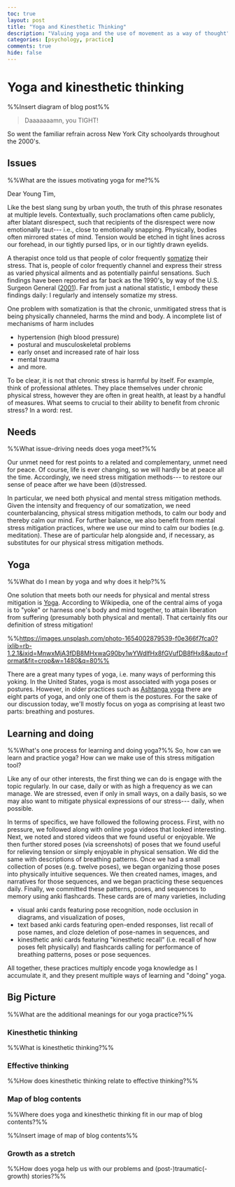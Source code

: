 ```yaml
---
toc: true
layout: post
title: "Yoga and Kinesthetic Thinking"
description: "Valuing yoga and the use of movement as a way of thought"
categories: [psychology, practice]
comments: true
hide: false
---
```


# Yoga and kinesthetic thinking

%%Insert diagram of blog post%%

> Daaaaaaamn, you TIGHT!

So went the familiar refrain across New York City schoolyards
throughout the 2000's.


## Issues
%%What are the issues motivating yoga for me?%%

Dear Young Tim,

Like the best slang sung by urban youth,
the truth of this phrase resonates at multiple levels.
Contextually, such proclamations often came publicly,
after blatant disrespect,
such that recipients of the disrespect were now emotionally taut---
i.e., close to emotionally snapping.
Physically, bodies often mirrored states of mind.
Tension would be etched in tight lines across our forehead,
in our tightly pursed lips, or in our tightly drawn eyelids.

A therapist once told us that people of color
frequently [somatize](https://en.wikipedia.org/wiki/Somatization) their stress.
That is, people of color frequently channel and express their stress
as varied physical ailments and as potentially painful sensations.
Such findings have been reported as far back as the 1990's,
by way of the U.S. Surgeon General ([2001](https://www.ncbi.nlm.nih.gov/books/NBK44243/pdf/Bookshelf_NBK44243.pdf)).
Far from just a national statistic,
I embody these findings daily:
I regularly and intensely somatize my stress.

One problem with somatization is that
the chronic, unmitigated stress that is being physically channeled,
harms the mind and body.
A incomplete list of mechanisms of harm includes

- hypertension (high blood pressure)
- postural and musculoskeletal problems
- early onset and increased rate of hair loss
- mental trauma
- and more.

To be clear, it is not that chronic stress is harmful by itself.
For example, think of professional athletes.
They place themselves under chronic physical stress,
however they are often in great health,
at least by a handful of measures.
What seems to crucial to their ability to benefit from chronic stress?
In a word: rest.


## Needs
%%What issue-driving needs does yoga meet?%%

Our unmet need for rest points to a related and complementary,
unmet need for peace.
Of course, life is ever changing,
so we will hardly be at peace all the time.
Accordingly, we need stress mitigation methods---
to restore our sense of peace after we have been (di)stressed.

In particular, we need both physical and mental stress mitigation methods.
Given the intensity and frequency of our somatization,
we need counterbalancing, physical stress mitigation methods,
to calm our body and thereby calm our mind.
For further balance, we also benefit from mental stress mitigation practices,
where we use our mind to calm our bodies (e.g. meditation).
These are of particular help alongside
and, if necessary, as substitutes for our physical stress mitigation methods.


## Yoga
%%What do I mean by yoga and why does it help?%%

One solution that meets both our needs
for physical and mental stress mitigation
is [Yoga](https://en.wikipedia.org/wiki/Yoga).
According to Wikipedia,
one of the central aims of yoga is to "yoke" or harness one's body and mind together,
to attain liberation from suffering (presumably both physical and mental).
That certainly fits our definition of stress mitigation!

%%https://images.unsplash.com/photo-1654002879539-f0e366f7fca0?ixlib=rb-1.2.1&ixid=MnwxMjA3fDB8MHxwaG90by1wYWdlfHx8fGVufDB8fHx8&auto=format&fit=crop&w=1480&q=80%%

There are a great many types of yoga,
i.e. many ways of performing this yoking.
In the United States,
yoga is most associated with yoga poses or postures.
However, in older practices such as [Ashtanga yoga](https://en.wikipedia.org/wiki/Ashtanga_(eight_limbs_of_yoga))
there are eight parts of yoga,
and only one of them is the postures.
For the sake of our discussion today,
we'll mostly focus on yoga as comprising at least two parts:
breathing and postures.


## Learning and doing
%%What's one process for learning and doing yoga?%%
So, how can we learn and practice yoga?
How can we make use of this stress mitigation tool?

Like any of our other interests,
the first thing we can do is engage with the topic regularly.
In our case, daily or with as high a frequency as we can manage.
We are stressed, even if only in small ways, on a daily basis,
so we may also want to mitigate physical expressions of our stress---
daily, when possible.

In terms of specifics, we have followed the following process.
First, with no pressure, we followed along with online yoga videos
that looked interesting.
Next, we noted and stored videos that we found useful or enjoyable.
We then further stored poses (via screenshots) of poses
that we found useful for relieving tension
or simply enjoyable in physical sensation.
We did the same with descriptions of breathing patterns.
Once we had a small collection of poses (e.g. twelve poses),
we began organizing those poses into physically intuitive sequences.
We then created names, images, and narratives for those sequences,
and we began practicing these sequences daily.
Finally, we committed these patterns, poses, and sequences
to memory using anki flashcards.
These cards are of many varieties, including

- visual anki cards featuring pose recognition,
  node occlusion in diagrams,
  and visualization of poses,
- text based anki cards featuring open-ended responses,
  list recall of pose names,
  and cloze deletion of pose-names in sequences, and
- kinesthetic anki cards featuring "kinesthetic recall"
  (i.e. recall of how poses felt physically)
  and flashcards calling for performance of breathing patterns,
  poses or pose sequences.

All together, these practices multiply encode yoga knowledge
as I accumulate it,
and they present multiple ways of learning and "doing" yoga.


## Big Picture
%%What are the additional meanings for our yoga practice?%%


### Kinesthetic thinking
 %%What is kinesthetic thinking?%%
 

### Effective thinking
%%How does kinesthetic thinking relate to effective thinking?%%


### Map of blog contents
%%Where does yoga and kinesthetic thinking fit in our map of blog contents?%%

%%Insert image of map of blog contents%%


### Growth as a stretch
%%How does yoga help us with our problems and (post-)traumatic(-growth) stories?%%


